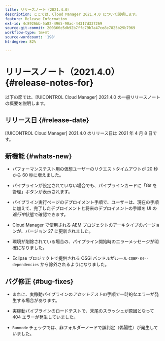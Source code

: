 ```yaml
---
title: リリースノート（2021.4.0）
description: ここでは、Cloud Manager 2021.4.0 について説明します。
feature: Release Information
exl-id: 4c8926bb-5a82-4965-90ac-44317d337269
source-git-commit: 200366e5db92b7ffc79b7a47ce8e7825b29b7969
workflow-type: tm+mt
source-wordcount: '198'
ht-degree: 82%

---
```


# リリースノート（2021.4.0） {#release-notes-for}

以下の節では、[!UICONTROL Cloud Manager] 2021.4.0 の一般リリースノートの概要を説明します。

## リリース日 {#release-date}

[!UICONTROL Cloud Manager] 2021.4.0 のリリース日は 2021 年 4 月 8 日です。

## 新機能 {#whats-new}

* パフォーマンステスト用の仮想ユーザーのリクエストタイムアウトが 20 秒から 60 秒に増えました。

* パイプラインが設定されていない場合でも、パイプラインカードに「Git を管理」ボタンが表示されます。

* パイプライン実行ページのデプロイメント手順で、ユーザーは、現在の手順に加えて、完了したデプロイメントと将来のデプロイメントの手順を UI の&#x200B;*進行中*&#x200B;状態で確認できます。

* Cloud Manager で使用される AEM プロジェクトのアーキタイプのバージョンが、バージョン 27 に更新されました。

* 環境が削除されている場合の、パイプライン開始時のエラーメッセージが明確になりました。

* Eclipse プロジェクトで提供される OSGi バンドルがルール `CQBP-84--dependencies` から除外されるようになりました。

## バグ修正 {#bug-fixes}

* まれに、実稼動パイプラインの&#x200B;*アセットテスト*&#x200B;の手順で一時的なエラーが発生する場合があります。

* 実稼動パイプラインのロードテストで、末尾のスラッシュが原因となって 404 エラーが発生していました。

* `Runmode` チェックでは、非フォルダーノードで誤判定（偽陽性）が発生していました。
